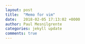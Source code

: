 ```yaml
---
layout: post
title:  "Memo for vim"
date:   2018-02-05 17:13:02 +0000
author: Paul Mesnilgrente
categories: jekyll update
comments: true
---
```


